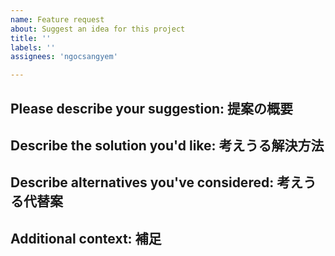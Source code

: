 ```yaml
---
name: Feature request
about: Suggest an idea for this project
title: ''
labels: ''
assignees: 'ngocsangyem'

---
```


## Please describe your suggestion: 提案の概要
<!-- A clear and concise description of what the problem is. e.g. I'm always frustrated when [...] -->

## Describe the solution you'd like: 考えうる解決方法
<!-- A clear and concise description of what you want to happen. -->

## Describe alternatives you've considered: 考えうる代替案
<!-- A clear and concise description of any alternative solutions or features you've considered. -->

## Additional context: 補足
<!-- Add any other context or screenshots about the feature request here. -->
